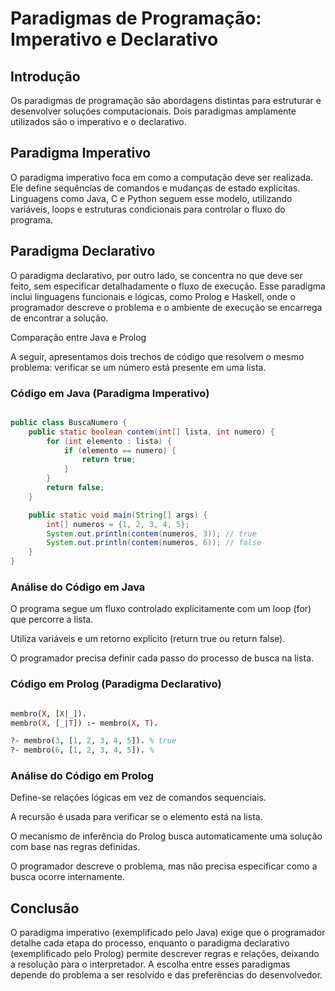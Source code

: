 # Paradigmas de Programação: Imperativo e Declarativo

## Introdução

Os paradigmas de programação são abordagens distintas para estruturar e desenvolver soluções computacionais. Dois paradigmas amplamente utilizados são o imperativo e o declarativo.

## Paradigma Imperativo

O paradigma imperativo foca em como a computação deve ser realizada. Ele define sequências de comandos e mudanças de estado explícitas. Linguagens como Java, C e Python seguem esse modelo, utilizando variáveis, loops e estruturas condicionais para controlar o fluxo do programa.

## Paradigma Declarativo

O paradigma declarativo, por outro lado, se concentra no que deve ser feito, sem especificar detalhadamente o fluxo de execução. Esse paradigma inclui linguagens funcionais e lógicas, como Prolog e Haskell, onde o programador descreve o problema e o ambiente de execução se encarrega de encontrar a solução.

Comparação entre Java e Prolog

A seguir, apresentamos dois trechos de código que resolvem o mesmo problema: verificar se um número está presente em uma lista.

### Código em Java (Paradigma Imperativo)

```java

public class BuscaNumero {
    public static boolean contem(int[] lista, int numero) {
        for (int elemento : lista) {
            if (elemento == numero) {
                return true;
            }
        }
        return false;
    }

    public static void main(String[] args) {
        int[] numeros = {1, 2, 3, 4, 5};
        System.out.println(contem(numeros, 3)); // true
        System.out.println(contem(numeros, 6)); // false
    }
}
```
### Análise do Código em Java

O programa segue um fluxo controlado explicitamente com um loop (for) que percorre a lista.

Utiliza variáveis e um retorno explícito (return true ou return false).

O programador precisa definir cada passo do processo de busca na lista.

### Código em Prolog (Paradigma Declarativo)

```prolog

membro(X, [X|_]).
membro(X, [_|T]) :- membro(X, T).

?- membro(3, [1, 2, 3, 4, 5]). % true
?- membro(6, [1, 2, 3, 4, 5]). % 
```

### Análise do Código em Prolog

Define-se relações lógicas em vez de comandos sequenciais.

A recursão é usada para verificar se o elemento está na lista.

O mecanismo de inferência do Prolog busca automaticamente uma solução com base nas regras definidas.

O programador descreve o problema, mas não precisa especificar como a busca ocorre internamente.

## Conclusão

O paradigma imperativo (exemplificado pelo Java) exige que o programador detalhe cada etapa do processo, enquanto o paradigma declarativo (exemplificado pelo Prolog) permite descrever regras e relações, deixando a resolução para o interpretador. A escolha entre esses paradigmas depende do problema a ser resolvido e das preferências do desenvolvedor.